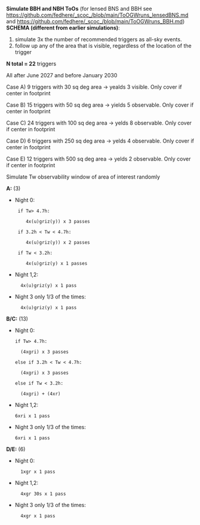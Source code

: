 


**Simulate BBH and NBH ToOs** (for lensed BNS and BBH see https://github.com/fedhere/_scoc_/blob/main/ToOGWruns_lensedBNS.md and https://github.com/fedhere/_scoc_/blob/main/ToOGWruns_BBH.md)
**SCHEMA (different from earlier simulations)**: 
1) simulate 3x the number of recommended triggers as all-sky events.
2) follow up any of the area that is visible, regardless of the location of the trigger

**N total = 22** triggers

All after June 2027 and before January 2030 

Case A) 9 triggers with 30 sq deg area -> yealds 3 visible. Only cover if center in footprint

Case B) 15 triggers with 50 sq deg area -> yields 5 observable. Only cover if center in footprint

Case C) 24 triggers with 100 sq deg area -> yelds 8 observable. Only cover if center in footprint

Case D) 6 triggers with 250 sq deg area -> yelds 4 observable. Only cover if center in footprint

Case E) 12 triggers with 500 sq deg area -> yelds 2 observable. Only cover if center in footprint

Simulate Tw observability window of area of interest randomly

**A:** (3)
*  Night 0:
      
        if Tw> 4.7h:

           4x(u)griz(y)) x 3 passes
   
        if 3.2h < Tw < 4.7h:
   
           4x(u)griz(y)) x 2 passes
   
        if Tw < 3.2h:
   
           4x(u)griz(y) x 1 passes
* Night 1,2:

        4x(u)griz(y) x 1 pass
* Night 3 only 1/3 of the times:

        4x(u)griz(y) x 1 pass
  

**B/C:** (13)
* Night 0:

      if Tw> 4.7h:

        (4xgri) x 3 passes

      else if 3.2h < Tw < 4.7h:

        (4xgri) x 3 passes

      else if Tw < 3.2h:

        (4xgri) + (4xr)
* Night 1,2:

      6xri x 1 pass

* Night 3 only 1/3 of the times:

      6xri x 1 pass
      

**D/E:** (6)
* Night 0:

        1xgr x 1 pass
  
* Night 1,2:
  
        4xgr 30s x 1 pass
 
* Night 3 only 1/3 of the times:
  
        4xgr x 1 pass


